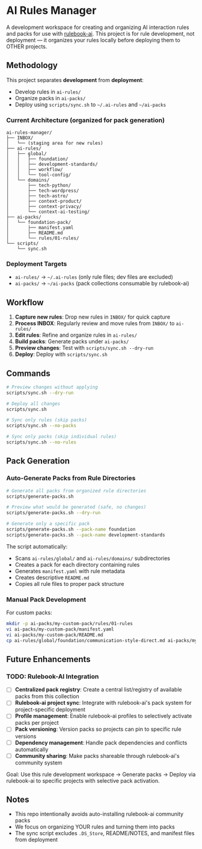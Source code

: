 # AI Rules Manager

A development workspace for creating and organizing AI interaction rules and packs for use with [rulebook-ai](https://github.com/botingw/rulebook-ai). This project is for rule development, not deployment — it organizes your rules locally before deploying them to OTHER projects.

## Methodology

This project separates **development** from **deployment**:
- Develop rules in `ai-rules/`
- Organize packs in `ai-packs/`
- Deploy using `scripts/sync.sh` to `~/.ai-rules` and `~/ai-packs`

### Current Architecture (organized for pack generation)

```
ai-rules-manager/
├── INBOX/
│   └── (staging area for new rules)
├── ai-rules/
│   ├── global/
│   │   ├── foundation/
│   │   ├── development-standards/
│   │   ├── workflow/
│   │   └── tool-config/
│   └── domains/
│       ├── tech-python/
│       ├── tech-wordpress/
│       ├── tech-astro/
│       ├── context-product/
│       ├── context-privacy/
│       └── context-ai-testing/
├── ai-packs/
│   └── foundation-pack/
│       ├── manifest.yaml
│       ├── README.md
│       └── rules/01-rules/
└── scripts/
    └── sync.sh
```

### Deployment Targets

- `ai-rules/` → `~/.ai-rules` (only rule files; dev files are excluded)
- `ai-packs/` → `~/ai-packs` (pack collections consumable by rulebook-ai)

## Workflow

1. **Capture new rules**: Drop new rules in `INBOX/` for quick capture
2. **Process INBOX**: Regularly review and move rules from `INBOX/` to `ai-rules/`
3. **Edit rules**: Refine and organize rules in `ai-rules/`
4. **Build packs**: Generate packs under `ai-packs/`
5. **Preview changes**: Test with `scripts/sync.sh --dry-run`
6. **Deploy**: Deploy with `scripts/sync.sh`

## Commands

```bash
# Preview changes without applying
scripts/sync.sh --dry-run

# Deploy all changes
scripts/sync.sh

# Sync only rules (skip packs)
scripts/sync.sh --no-packs

# Sync only packs (skip individual rules)
scripts/sync.sh --no-rules
```

## Pack Generation

### Auto-Generate Packs from Rule Directories

```bash
# Generate all packs from organized rule directories
scripts/generate-packs.sh

# Preview what would be generated (safe, no changes)
scripts/generate-packs.sh --dry-run

# Generate only a specific pack
scripts/generate-packs.sh --pack-name foundation
scripts/generate-packs.sh --pack-name development-standards
```

The script automatically:
- Scans `ai-rules/global/` and `ai-rules/domains/` subdirectories
- Creates a pack for each directory containing rules
- Generates `manifest.yaml` with rule metadata
- Creates descriptive `README.md`
- Copies all rule files to proper pack structure

### Manual Pack Development

For custom packs:
```bash
mkdir -p ai-packs/my-custom-pack/rules/01-rules
vi ai-packs/my-custom-pack/manifest.yaml
vi ai-packs/my-custom-pack/README.md
cp ai-rules/global/foundation/communication-style-direct.md ai-packs/my-custom-pack/rules/01-rules/
```

## Future Enhancements

### TODO: Rulebook-AI Integration
- [ ] **Centralized pack registry**: Create a central list/registry of available packs from this collection
- [ ] **Rulebook-ai project sync**: Integrate with rulebook-ai's pack system for project-specific deployment
- [ ] **Profile management**: Enable rulebook-ai profiles to selectively activate packs per project
- [ ] **Pack versioning**: Version packs so projects can pin to specific rule versions
- [ ] **Dependency management**: Handle pack dependencies and conflicts automatically
- [ ] **Community sharing**: Make packs shareable through rulebook-ai's community system

Goal: Use this rule development workspace → Generate packs → Deploy via rulebook-ai to specific projects with selective pack activation.

## Notes

- This repo intentionally avoids auto-installing rulebook-ai community packs
- We focus on organizing YOUR rules and turning them into packs
- The sync script excludes `.DS_Store`, README/NOTES, and manifest files from deployment
